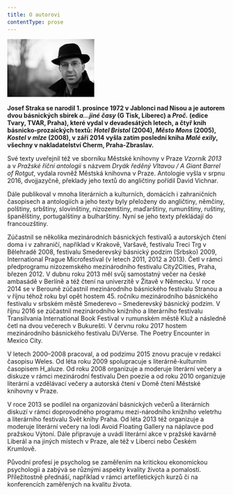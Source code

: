 ```yaml
---
title: O autorovi
contentType: prose
---
```


![foto_autora](./resources/foto_autora.jpg)

**Josef Straka se narodil 1. prosince 1972 v Jablonci nad Nisou a je autorem dvou básnických sbírek _a…jiné časy_ (G Tisk, Liberec) a _Proč._ (edice Tvary, TVAR, Praha), které vydal v devadesátých letech, a čtyř knih básnicko-prozaických textů: _Hotel Bristol_ (2004), _Město Mons_ (2005), _Kostel v mlze_ (2008), v září 2014 vyšla zatím poslední kniha _Malé exily_, všechny v nakladatelství Cherm, Praha-Zbraslav.**  

Své texty uveřejnil též ve sborníku Městské knihovny v Praze _Vzorník 2013_ a v _Pražské říční antologii_ s názvem _Dryák ředěný Vltavou / A Giant Barrel of Rotgut_, vydala rovněž Městská knihovna v Praze. Antologie vyšla v srpnu 2016, dvojjazyčně, překlady jeho textů do angličtiny pořídil David Vichnar.

Dále publikoval v mnoha literárních a kulturních, domácích i zahraničních časopisech a antologiích a jeho texty byly přeloženy do angličtiny, němčiny, polštiny, srbštiny, slovinštiny, nizozemštiny, maďarštiny, rumunštiny, ruštiny, španělštiny, portugalštiny a bulharštiny. Nyní se jeho texty překládají do francouzštiny.

Zúčastnil se několika mezinárodních básnických festivalů a autorských čtení doma i v zahraničí, například v Krakově, Varšavě, festivalu Treci Trg v Bělehradě 2008, festivalu Smederevský básnický podzim (Srbsko) 2009, International Prague Microfestival (v letech 2011, 2012 a 2013). Četl v rámci předprogramu nizozemského mezinárodního festivalu City2Cities, Praha, březen 2012. V dubnu roku 2013 měl svůj samostatný večer na české ambasádě v Berlíně a též čtení na univerzitě v Žitavě v Německu. V roce 2014 se v Berouně zúčastnil mezinárodního básnického festivalu Stranou a v říjnu téhož roku byl opět hostem 45. ročníku mezinárodního básnického festivalu v srbském městě Smederevo – Smederevský básnický podzim. V říjnu 2016 se zúčastnil mezinárodního knižního a literárního festivalu Transilvania International Book Festival v rumunském městě Kluž a následně četl na dvou večerech v Bukurešti. V červnu roku 2017 hostem mezinárodního básnického festivalu Di/Verse. The Poetry Encounter in Mexico City.

V letech 2000–2008 pracoval, a od podzimu 2015 znovu pracuje v redakci časopisu Weles. Od léta roku 2009 spolupracuje s literárně-kulturním časopisem H\_aluze. Od roku 2008 organizuje a moderuje literární večery a diskuze v rámci mezinárodní festivalu Den poezie a od roku 2010 organizuje literární a vzdělávací večery a autorská čtení v Domě čtení Městské knihovny v Praze.

V roce 2013 se podílel na organizování básnických večerů a literárních diskuzí v rámci doprovodného programu mezi-národního knižního veletrhu a literárního festivalu Svět knihy Praha. Od léta 2013 též organizuje a moderuje literární večery na lodi Avoid Floating Gallery na náplavce pod pražskou Výtoní. Dále připravuje a uvádí literární akce v pražské kavárně Liberál a na jiných místech v Praze, ale též v Liberci nebo Českém Krumlově.

Původní profesí je psycholog se zaměřením na kritickou ekonomickou psychologii a zabývá se různými aspekty kvality života a pomalostí. Příležitostně přednáší, například v rámci artefiletických kurzů či na konferencích zaměřených na kvalitu života.
